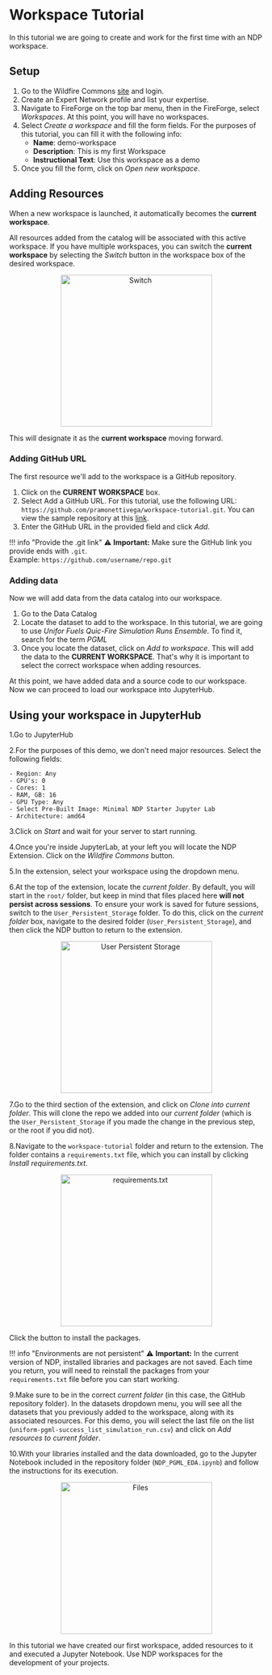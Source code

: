 # Workspace Tutorial

In this tutorial we are going to create and work for the first time with an NDP workspace. 

## Setup

1. Go to the Wildfire Commons [site](https://www.wildfirecommons.org/) and login.
2. Create an Expert Network profile and list your expertise.
3. Navigate to FireForge on the top bar menu, then in the FireForge, select *Workspaces*. At this point, you will have no workspaces. 
5. Select *Create a workspace* and fill the form fields. For the purposes of this tutorial, you can fill it with the following info:
    - **Name**: demo-workspace
    - **Description**: This is my first Workspace
    - **Instructional Text**: Use this workspace as a demo
6. Once you fill the form, click on *Open new workspace*. 

## Adding Resources

When a new workspace is launched, it automatically becomes the **current workspace**. 

All resources added from the catalog will be associated with this active workspace. If you have multiple workspaces, you can switch the **current workspace** by selecting the *Switch* button in the workspace box of the desired workspace. 

<div style="text-align: center;">
    <img src="../images/switch.png" alt="Switch" width="300">
</div>

This will designate it as the **current workspace** moving forward.

### Adding GitHub URL

The first resource we'll add to the workspace is a GitHub repository.

1. Click on the **CURRENT WORKSPACE** box.
2. Select Add a GitHub URL. For this tutorial, use the following URL: `https://github.com/pramonettivega/workspace-tutorial.git`. You can view the sample repository at this [link](https://github.com/pramonettivega/workspace-tutorial).
3. Enter the GitHub URL in the provided field and click *Add*.

!!! info "Provide the .git link"
    ⚠️ **Important:** Make sure the GitHub link you provide ends with `.git`.  
    Example: `https://github.com/username/repo.git`

### Adding data

Now we will add data from the data catalog into our workspace.

1. Go to the Data Catalog
2. Locate the dataset to add to the workspace. In this tutorial, we are going to use *Unifor Fuels Quic-Fire Simulation Runs Ensemble*. To find it, search for the term *PGML*
3. Once you locate the dataset, click on *Add to workspace*. This will add the data to the **CURRENT WORKSPACE**. That's why it is important to select the correct workspace when adding resources.

At this point, we have added data and a source code to our workspace. Now we can proceed to load our workspace into JupyterHub. 

## Using your workspace in JupyterHub

1.Go to JupyterHub

2.For the purposes of this demo, we don't need major resources. Select the following fields:

    - Region: Any 
    - GPU's: 0
    - Cores: 1
    - RAM, GB: 16
    - GPU Type: Any
    - Select Pre-Built Image: Minimal NDP Starter Jupyter Lab
    - Architecture: amd64

3.Click on *Start* and wait for your server to start running. 

4.Once you're inside JupyterLab, at your left you will locate the NDP Extension. Click on the *Wildfire Commons* button. 

5.In the extension, select your workspace using the dropdown menu. 

6.At the top of the extension, locate the *current folder*. By default, you will start in the `root/` folder, but keep in mind that files placed here **will not persist across sessions**. To ensure your work is saved for future sessions, switch to the `User_Persistent_Storage` folder. To do this, click on the *current folder* box, navigate to the desired folder (`User_Persistent_Storage`), and then click the NDP button to return to the extension.
 
<div style="text-align: center;">
    <img src="../images/persistent-storage.png" alt="User Persistent Storage" width="300">
</div>

7.Go to the third section of the extension, and click on *Clone into current folder*. This will clone the repo we added into our *current folder* (which is the `User_Persistent_Storage` if you made the change in the previous step, or the root if you did not). 

8.Navigate to the `workspace-tutorial` folder and return to the extension. The folder contains a `requirements.txt` file, which you can install by clicking *Install requirements.txt*. 

<div style="text-align: center;">
    <img src="../images/requirements.png" alt="requirements.txt" width="300">
</div>

Click the button to install the packages.

!!! info "Environments are not persistent"
    ⚠️ **Important:** In the current version of NDP, installed libraries and packages are not saved. Each time you return, you will need to reinstall the packages from your `requirements.txt` file before you can start working.

9.Make sure to be in the correct *current folder* (in this case, the GitHub repository folder). In the datasets dropdown menu, you will see all the datasets that you previously added to the workspace, along with its associated resources. For this demo, you will select the last file on the list (`uniform-pgml-success_list_simulation_run.csv`) and click on *Add resources to current folder*. 

10.With your libraries installed and the data downloaded, go to the Jupyter Notebook included in the repository folder (`NDP_PGML_EDA.ipynb`) and follow the instructions for its execution.

<div style="text-align: center;">
    <img src="../images/files-list.png" alt="Files" width="300">
</div>

In this tutorial we have created our first workspace, added resources to it and executed a Jupyter Notebook. Use NDP workspaces for the development of your projects.
